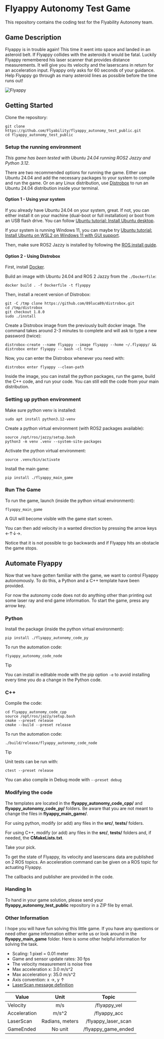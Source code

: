 # Flyappy Autonomy Test Game

This repository contains the coding test for the Flyability Autonomy team.

## Game Description

Flyappy is in trouble again! This time it went into space and landed in an asteroid
belt. If Flyappy collides with the asteroids it would be fatal. Luckily Flyappy remembered
his laser scanner that provides distance measurements. It will give you its velocity and
the laserscans in return for an acceleration input. Flyappy only asks for 60 seconds of
your guidance. Help Flyappy go through as many asteroid lines as possible before the time
runs out!

![Flyappy](flyappy_cover.png)

## Getting Started

Clone the repository:
```
git clone https://github.com/Flyability/flyappy_autonomy_test_public.git
cd flyappy_autonomy_test_public
```

### Setup the running environment

*This game has been tested with Ubuntu 24.04 running ROS2 Jazzy and Python 3.12.*

There are two recommended options for running the game.
Either use Ubuntu 24.04 and add the necessary packages to your system to compile and run the game.
Or on any Linux distribution, use [Distrobox](https://github.com/89luca89/distrobox)
to run an Ubuntu 24.04 distribution inside your terminal.

#### Option 1 - Using your system

If you already have Ubuntu 24.04 on your system, great. If not, you can either install
it on your machine (dual-boot or full installation) or boot from an USB flash drive.
You can follow
[Ubuntu tutorial: Install Ubuntu desktop](https://ubuntu.com/tutorials/install-ubuntu-desktop).

If your system is running Windows 11, you can maybe try
[Ubuntu tutorial: Install Ubuntu on WSL2 on Windows 11 with GUI support](https://ubuntu.com/tutorials/install-ubuntu-on-wsl2-on-windows-11-with-gui-support).

Then, make sure ROS2 Jazzy is installed by following the
[ROS install guide](https://docs.ros.org/en/jazzy/Installation/Ubuntu-Install-Debs.html).


#### Option 2 - Using Distrobox

First, install [Docker](https://docs.docker.com/engine/install/).

Build an image with Ubuntu 24.04 and ROS 2 Jazzy from the ``./Dockerfile``:
```
docker build . -f Dockerfile -t flyappy
```

Then, install a recent version of Distrobox:
```
git -C /tmp clone https://github.com/89luca89/distrobox.git
cd /tmp/distrobox
git checkout 1.8.0
sudo ./install
```

Create a Distrobox image from the previously built docker image.
The command takes around 2-3 minutes to complete and will ask to type
a new password (twice):
```
distrobox-create --name flyappy --image flyappy --home ~/.flyappy/ && distrobox enter flyappy -- bash -cl true
```

Now, you can enter the Distrobox whenever you need with:
```
distrobox enter flyappy --clean-path
```

Inside the image, you can install the python packages, run the game, build the C++ code,
and run your code.
You can still edit the code from your main distribution.


### Setting up python environment

Make sure python venv is installed:
```
sudo apt install python3.12-venv
```

Create a python virtual environment (with ROS2 packages available):
```
source /opt/ros/jazzy/setup.bash
python3 -m venv .venv --system-site-packages
```

Activate the python virtual environment:
```
source .venv/bin/activate
```

Install the main game:
```
pip install ./flyappy_main_game
```

### Run The Game

To run the game, launch (inside the python virtual environment):
```
flyappy_main_game
```

A GUI will become visible with the game start screen.

You can then add velocity in a wanted direction by pressing the arrow keys
&larr;&uarr;&darr;&rarr;.

Notice that it is not possible to go backwards and if Flyappy hits an obstacle the game
stops.

## Automate Flyappy

Now that we have gotten familiar with the game, we want to control Flyappy autonomously.
To do this, a Python and a C++ template have been provided.

For now the autonomy code does not do anything other than printing out some laser ray and end
game information. To start the game, press any arrow key.

### Python

Install the package (inside the python virtual environment):
```
pip install ./flyappy_autonomy_code_py
```

To run the automation code:
```
flyappy_autonomy_code_node
```

> [!TIP]
> You can install in editable mode with the pip option ``-e``
> to avoid installing every time you do a change in the Python code.

### C++

Compile the code:
```
cd flyappy_autonomy_code_cpp
source /opt/ros/jazzy/setup.bash
cmake --preset release
cmake --build --preset release
```

To run the automation code:
```
./build/release/flyappy_autonomy_code_node
```

> [!TIP]
> Unit tests can be run with:
> ```
> ctest --preset release
> ```
>
> You can also compile in Debug mode with ``--preset debug``

### Modifying the code

The templates are located in the
**flyappy_autonomy_code_cpp/** and **flyappy_autonomy_code_py/** folders.
Be aware that you are not meant to change the files in **flyappy_main_game/**.

For using python, modify (or add) any files in the **src/**, **tests/** folders.

For using C++, modify (or add) any files in the **src/**, **tests/** folders
and, if needed, the **CMakeLists.txt**.

Take your pick.

To get the state of Flyappy, its velocity and laserscans data are published on 2 ROS
topics. An acceleration command can be given on a ROS topic for actuating Flyappy.

The callbacks and publisher are provided in the code.

### Handing In

To hand in your game solution, please send your **flyappy_autonomy_test_public**
repository in a ZIP file by email.

### Other Information

I hope you will have fun solving this little game. If you have any questions or need
other game information either write us or look around in the **flyappy_main_game**
folder. Here is some other helpful information for solving the task.

* Scaling: 1 pixel = 0.01 meter
* Game and sensor update rates: 30 fps
* The velocity measurement is noise free
* Max acceleration x: 3.0 m/s^2
* Max acceleration y: 35.0 m/s^2
* Axis convention: x &rarr;, y &uarr;
* [LaserScan message definition](https://docs.ros.org/en/jazzy/p/sensor_msgs/interfaces/msg/LaserScan.html)

| Value        | Unit               | Topic               |
| ------------- |:-----------------:| :------------------:|
| Velocity      | m/s               | /flyappy_vel        |
| Acceleration  | m/s^2             | /flyappy_acc        |
| LaserScan     | Radians, meters   | /flyappy_laser_scan |
| GameEnded     | No unit           | /flyappy_game_ended |
